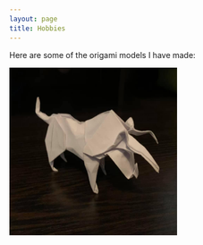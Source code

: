 ```yaml
---
layout: page
title: Hobbies
---
```


<p>Here are some of the origami models I have made:</p>

<img src="assets/Bull.jpeg" width="300" height="300">
